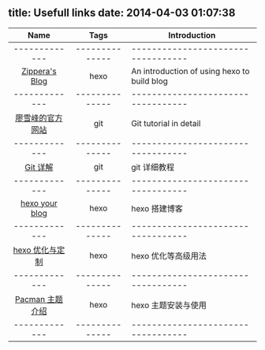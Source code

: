 ﻿title: Usefull links
date: 2014-04-03 01:07:38
---

Name | Tags | Introduction
:---: | :---: | ---
-------------|--------------|----------------------------------
[Zippera's Blog][Zippera's Blog] | hexo | An introduction of using hexo to build blog
-------------|--------------|----------------------------------
[廖雪峰的官方网站][廖雪峰的官方网站] | git | Git tutorial in detail
-------------|--------------|----------------------------------
[Git 详解][Git 详解] | git | git 详细教程
-------------|--------------|----------------------------------
[hexo your blog][hexo your blog] | hexo | hexo 搭建博客
-------------|--------------|----------------------------------
[hexo 优化与定制][hexo 优化与定制] | hexo | hexo 优化等高级用法
-------------|--------------|----------------------------------
[Pacman 主题介绍][Pacman 主题] | hexo | hexo 主题安装与使用
-------------|--------------|----------------------------------





[Zippera's Blog]: http://zipperary.com/2013/05/28/hexo-guide-2/
[廖雪峰的官方网站]: http://www.liaoxuefeng.com/wiki/0013739516305929606dd18361248578c67b8067c8c017b000
[Git 详解]: http://blog.jobbole.com/25775/
[hexo your blog]: http://ibruce.info/2013/11/22/hexo-your-blog/
[hexo 优化与定制]: http://nirdonkey.com/optimization-of-hexo.orz
[Pacman 主题]: http://yangjian.me/workspace/introducing-pacman-theme/#安装指南


